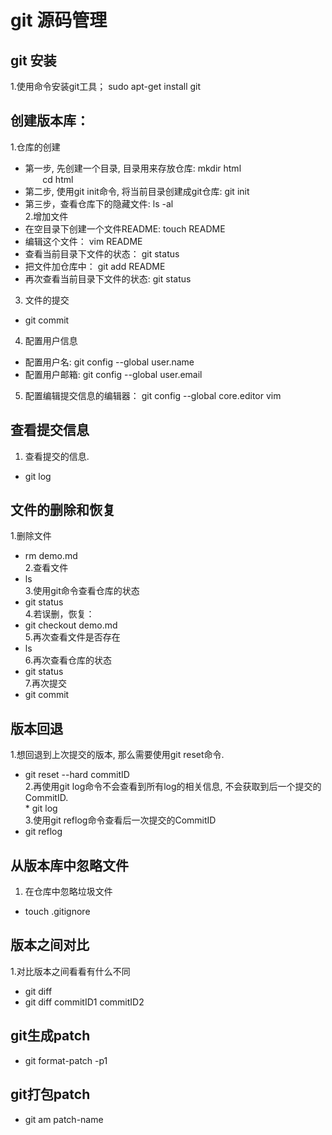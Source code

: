 # git 源码管理  
## git 安装  
1.使用命令安装git工具； sudo apt-get install git
## 创建版本库：  
1.仓库的创建  
* 第一步, 先创建一个目录, 目录用来存放仓库: mkdir html         
       cd html    
* 第二步, 使用git init命令, 将当前目录创建成git仓库: git init   
* 第三步，查看仓库下的隐藏文件: ls -al      
2.增加文件   
* 在空目录下创建一个文件README: touch README    
* 编辑这个文件： vim README    
* 查看当前目录下文件的状态： git status   
* 把文件加仓库中： git add README   
* 再次查看当前目录下文件的状态: git status        
3. 文件的提交   
* git commit        
4. 配置用户信息    
* 配置用户名: git config --global user.name   
* 配置用户邮箱: git config --global user.email        
5. 配置编辑提交信息的编辑器： git config --global core.editor vim    
## 查看提交信息   
1. 查看提交的信息.       
* git log   
## 文件的删除和恢复   
1.删除文件  
* rm demo.md  
2.查看文件  
* ls  
3.使用git命令查看仓库的状态  
* git status  
4.若误删，恢复：     
* git checkout demo.md  
5.再次查看文件是否存在  
* ls  
6.再次查看仓库的状态  
* git status  
7.再次提交  
* git commit  
## 版本回退  
1.想回退到上次提交的版本, 那么需要使用git reset命令.  
* git reset --hard commitID  
2.再使用git log命令不会查看到所有log的相关信息, 不会获取到后一个提交的CommitID.         
* git log   
3.使用git reflog命令查看后一次提交的CommitID  
* git reflog
## 从版本库中忽略文件  
1. 在仓库中忽略垃圾文件  
* touch .gitignore    
## 版本之间对比  
1.对比版本之间看看有什么不同  
* git diff   
* git diff commitID1 commitID2   
## git生成patch  
* git format-patch -p1  
## git打包patch  
* git am patch-name  
     
